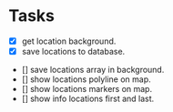 # Tasks

- [x] get location background.
- [x] save locations to database.
- [] save locations array in background.
- [] show locations polyline on map.
- [] show locations markers on map.
- [] show info locations first and last.